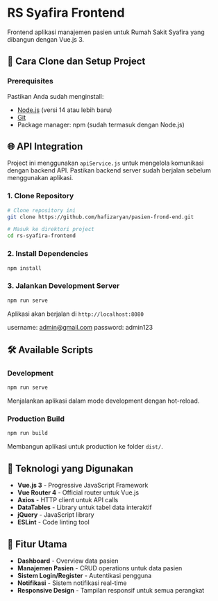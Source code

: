 # RS Syafira Frontend

Frontend aplikasi manajemen pasien untuk Rumah Sakit Syafira yang dibangun dengan Vue.js 3.

## 🚀 Cara Clone dan Setup Project

### Prerequisites

Pastikan Anda sudah menginstall:

- [Node.js](https://nodejs.org/) (versi 14 atau lebih baru)
- [Git](https://git-scm.com/)
- Package manager: npm (sudah termasuk dengan Node.js)

## 🌐 API Integration

Project ini menggunakan `apiService.js` untuk mengelola komunikasi dengan backend API. Pastikan backend server sudah berjalan sebelum menggunakan aplikasi.

### 1. Clone Repository

```bash
# Clone repository ini
git clone https://github.com/hafizaryan/pasien-frond-end.git

# Masuk ke direktori project
cd rs-syafira-frontend
```

### 2. Install Dependencies

```bash
npm install
```

### 3. Jalankan Development Server

```bash
npm run serve
```

Aplikasi akan berjalan di `http://localhost:8080`

username: admin@gmail.com
password: admin123

## 🛠️ Available Scripts

### Development

```bash
npm run serve
```

Menjalankan aplikasi dalam mode development dengan hot-reload.

### Production Build

```bash
npm run build
```

Membangun aplikasi untuk production ke folder `dist/`.

## 🔧 Teknologi yang Digunakan

- **Vue.js 3** - Progressive JavaScript Framework
- **Vue Router 4** - Official router untuk Vue.js
- **Axios** - HTTP client untuk API calls
- **DataTables** - Library untuk tabel data interaktif
- **jQuery** - JavaScript library
- **ESLint** - Code linting tool

## 📱 Fitur Utama

- **Dashboard** - Overview data pasien
- **Manajemen Pasien** - CRUD operations untuk data pasien
- **Sistem Login/Register** - Autentikasi pengguna
- **Notifikasi** - Sistem notifikasi real-time
- **Responsive Design** - Tampilan responsif untuk semua perangkat
